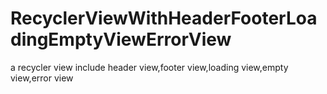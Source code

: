 # RecyclerViewWithHeaderFooterLoadingEmptyViewErrorView
a recycler view include header view,footer view,loading view,empty view,error view

